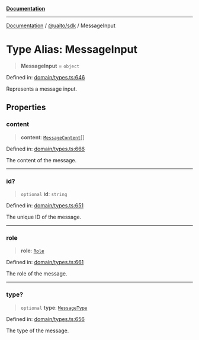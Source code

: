 [**Documentation**](../../../README.md)

***

[Documentation](../../../README.md) / [@uaito/sdk](../README.md) / MessageInput

# Type Alias: MessageInput

> **MessageInput** = `object`

Defined in: [domain/types.ts:646](https://github.com/elribonazo/uaito/blob/31c0fa3f3740ebed4d8141441f73c3b47e4aa6f9/packages/sdk/src/domain/types.ts#L646)

Represents a message input.

## Properties

### content

> **content**: [`MessageContent`](MessageContent.md)[]

Defined in: [domain/types.ts:666](https://github.com/elribonazo/uaito/blob/31c0fa3f3740ebed4d8141441f73c3b47e4aa6f9/packages/sdk/src/domain/types.ts#L666)

The content of the message.

***

### id?

> `optional` **id**: `string`

Defined in: [domain/types.ts:651](https://github.com/elribonazo/uaito/blob/31c0fa3f3740ebed4d8141441f73c3b47e4aa6f9/packages/sdk/src/domain/types.ts#L651)

The unique ID of the message.

***

### role

> **role**: [`Role`](Role.md)

Defined in: [domain/types.ts:661](https://github.com/elribonazo/uaito/blob/31c0fa3f3740ebed4d8141441f73c3b47e4aa6f9/packages/sdk/src/domain/types.ts#L661)

The role of the message.

***

### type?

> `optional` **type**: [`MessageType`](MessageType.md)

Defined in: [domain/types.ts:656](https://github.com/elribonazo/uaito/blob/31c0fa3f3740ebed4d8141441f73c3b47e4aa6f9/packages/sdk/src/domain/types.ts#L656)

The type of the message.
